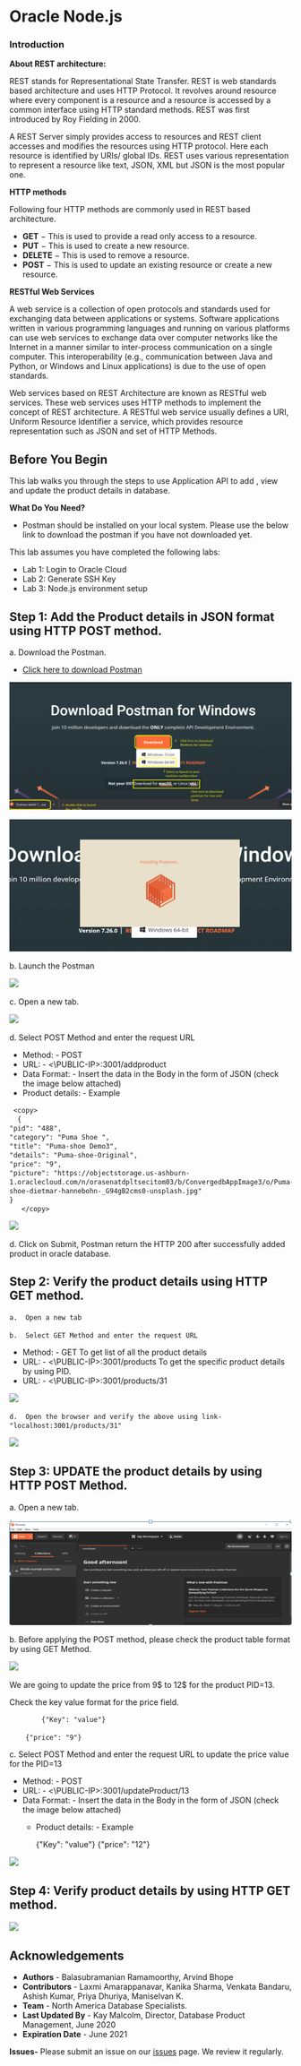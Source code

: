 # Oracle Node.js  
  
   
### Introduction

**About REST architecture:**

REST stands for Representational State Transfer. REST is web standards based architecture and uses HTTP Protocol. It revolves around resource where every component is a resource and a resource is accessed by a common interface using HTTP standard methods. REST was first introduced by Roy Fielding in 2000.

A REST Server simply provides access to resources and REST client accesses and modifies the resources using HTTP protocol. Here each resource is identified by URIs/ global IDs. REST uses various representation to represent a resource like text, JSON, XML but JSON is the most popular one.

**HTTP methods**

Following four HTTP methods are commonly used in REST based architecture.
-	**GET** − This is used to provide a read only access to a resource.
-	**PUT** − This is used to create a new resource.
-	**DELETE** − This is used to remove a resource.
-	**POST** − This is used to update an existing resource or create a new resource.


**RESTful Web Services**

A web service is a collection of open protocols and standards used for exchanging data between applications or systems. Software applications written in various programming languages and running on various platforms can use web services to exchange data over computer networks like the Internet in a manner similar to inter-process communication on a single computer. This interoperability (e.g., communication between Java and Python, or Windows and Linux applications) is due to the use of open standards.

Web services based on REST Architecture are known as RESTful web services. These web services uses HTTP methods to implement the concept of REST architecture. A RESTful web service usually defines a URI, Uniform Resource Identifier a service, which provides resource representation such as JSON and set of HTTP Methods.

## Before You Begin

This lab walks you through the steps to use Application API to add , view and update the product details in database.


**What Do You Need?**
  -	Postman should be installed on your local system. Please use the below link to download the postman if you have not downloaded yet.
 

This lab assumes you have completed the following labs:
- Lab 1: Login to Oracle Cloud
- Lab 2: Generate SSH Key
- Lab 3: Node.js environment setup


## Step 1: Add the Product details in JSON format using HTTP POST method. 
   
   a. Download the Postman.

-  [Click here to download Postman](https://www.postman.com/downloads/)

  ![](./images/Postman1.PNG " ")

  ![](./images/postman2.PNG " ")
   
   b.	Launch the Postman
        
  ![](./images/nodejs-postman1.PNG " ")

   c.	Open a new tab.
  
   ![](./images/nodejs-postman2.PNG " ")
   
  d. Select POST Method and enter the request URL

  - Method: - POST
  - URL: - <\PUBLIC-IP>:3001/addproduct
  - Data Format: - Insert the data in the Body in the form of JSON (check the image below attached)
  - Product details: - Example     
  
   ````
    <copy>  
	 {
   "pid": "488",
   "category": "Puma Shoe ",
   "title": "Puma-shoe Demo3",
   "details": "Puma-shoe-Original",
   "price": "9",
   "picture": "https://objectstorage.us-ashburn-1.oraclecloud.com/n/orasenatdpltsecitom03/b/ConvergedbAppImage3/o/Puma-shoe-dietmar-hannebohn-_G94gB2cms0-unsplash.jpg"
   }  
      </copy>
  ````    
  
  ![](./images/nodejs-postman3.PNG " ")
  
  d. Click on Submit, Postman return the HTTP 200 after successfully added product in oracle database.



## Step 2: Verify the product details using HTTP GET method.
    
    a.	Open a new tab

    b.	Select GET Method and enter the request URL

  -  Method: - GET
    To get list of all the product details
  -  URL: - <\PUBLIC-IP>:3001/products
    To get the specific product details by using PID.
  -  URL: - <\PUBLIC-IP>:3001/products/31

     
    
   ![](./images/nodejs-postman4.PNG " ")
    

    d.	Open the browser and verify the above using link- "localhost:3001/products/31"

  ![](./images/nodejs-postman5.PNG " ")

## Step 3: UPDATE the product details by using HTTP POST Method. 
    
    
  a.	Open a new tab.
       
  ![](./images/nodejs-postman6a.PNG " ")

  b.	Before applying the POST method, please check the product table format by using GET Method.
 
  ![](./images/nodejs-postman7.PNG " ")

  We are going to update the price from 9$ to 12$ for the product PID=13.

  Check the key value format for the price field.

			{"Key": "value"}
		
    	{"price": "9"}
   
  c. Select POST Method and enter the request URL to update the price value for the PID=13

  -	Method: - POST
  - URL: - <\PUBLIC-IP>:3001/updateProduct/13
  - Data Format: - Insert the data in the Body in the form of JSON (check the image below attached)
	- Product details: - Example
		
    
       {"Key": "value"}
		   {"price": "12"}

     
 ![](./images/nodejs-postman8.PNG " ")

   
        
## Step 4: Verify product details by using HTTP GET method.  
    
![](./images/nodejs-postman9.PNG " ")

## Acknowledgements

- **Authors** - Balasubramanian Ramamoorthy, Arvind Bhope
- **Contributors** - Laxmi Amarappanavar, Kanika Sharma, Venkata Bandaru, Ashish Kumar, Priya Dhuriya, Maniselvan K.
- **Team** - North America Database Specialists.
- **Last Updated By** - Kay Malcolm, Director, Database Product Management, June 2020
- **Expiration Date** - June 2021   

**Issues-**
Please submit an issue on our [issues](https://github.com/oracle/learning-library/issues) page. We review it regularly.
      